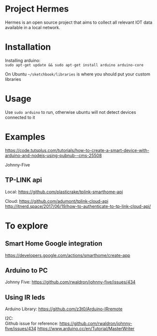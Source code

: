 # Project Hermes

Hermes is an open source project that aims to collect all relevant IOT data available in a local network.

# Installation

Installing arduino:   
`sudo apt-get update && sudo apt-get install arduino arduino-core`


On Ubuntu `~/sketchbook/libraries` is where you should put your custom libraries

# Usage

Use `sudo arduino` to run, otherwise ubuntu will not detect devices connected to it

# Examples

https://code.tutsplus.com/tutorials/how-to-create-a-smart-device-with-arduino-and-nodejs-using-pubnub--cms-25508

Johnny-Five

## TP-LINK api
Local: https://github.com/plasticrake/tplink-smarthome-api

Cloud: https://github.com/adumont/tplink-cloud-api
http://itnerd.space/2017/06/19/how-to-authenticate-to-tp-link-cloud-api/

# To explore

## Smart Home Google integration
https://developers.google.com/actions/smarthome/create-app

## Arduino to PC
Johnny Five: https://github.com/rwaldron/johnny-five/issues/434

## Using IR leds
Arduino Library: https://github.com/z3t0/Arduino-IRremote

I2C:   
Github issue for reference: https://github.com/rwaldron/johnny-five/issues/434
https://www.arduino.cc/en/Tutorial/MasterWriter
